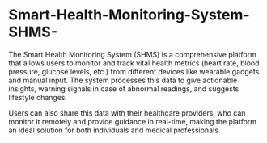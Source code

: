 # Smart-Health-Monitoring-System-SHMS-

The Smart Health Monitoring System (SHMS) is a comprehensive platform that allows users to monitor and track vital health metrics (heart rate, blood pressure, glucose levels, etc.) from different devices like wearable gadgets and manual input. The system processes this data to give actionable insights, warning signals in case of abnormal readings, and suggests lifestyle changes.

Users can also share this data with their healthcare providers, who can monitor it remotely and provide guidance in real-time, making the platform an ideal solution for both individuals and medical professionals.
